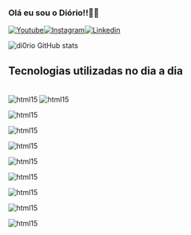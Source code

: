 ### Olá eu sou o Diório!!🤗🤗

[![Youtube](https://img.shields.io/badge/YouTube-FF0000?style=for-the-badge&logo=youtube&logoColor=white)](https://www.youtube.com/channel/UCm5Nnkm-5JYL67tA1g2_w7w)[![Instagram](https://img.shields.io/badge/Instagram-E4405F?style=for-the-badge&logo=instagram&logoColor=white)](https://www.instagram.com/di0riocaua/)[![Linkedin](https://img.shields.io/badge/LinkedIn-0077B5?style=for-the-badge&logo=linkedin&logoColor=white)](https://www.linkedin.com/in/cau%C3%A3-di%C3%B3rio-245013296/)

![di0rio GitHub stats](https://github-readme-stats.vercel.app/api?username=di0rio&show_icons=true&theme=dracula)

<!-- ![Top Langs](https://github-readme-stats.vercel.app/api/top-langs/?username=di0rio&size_weight=0.5&count_weight=0.5) -->

## Tecnologias utilizadas no dia a dia

<div style="display: inline_block"> <br/>
<img align="center" alt="html15" src="https://img.shields.io/badge/HTML5-E34F26?style=for-the-badge&logo=html5&logoColor=white">

<img align="center" alt="html15" src="https://img.shields.io/badge/CSS3-1572B6?style=for-the-badge&logo=css3&logoColor=white">

<img align="center" alt="html15" src="https://img.shields.io/badge/JavaScript-F7DF1E?style=for-the-badge&logo=javascript&logoColor=black
">

<img align="center" alt="html15" src="https://img.shields.io/badge/React-20232A?style=for-the-badge&logo=react&logoColor=61DAFB
">

<img align="center" alt="html15" src="https://img.shields.io/badge/React_Native-20232A?style=for-the-badge&logo=react&logoColor=61DAFB
">

<img align="center" alt="html15" src="https://img.shields.io/badge/Tailwind_CSS-38B2AC?style=for-the-badge&logo=tailwind-css&logoColor=white
">

<img align="center" alt="html15" src="https://img.shields.io/badge/Material--UI-0081CB?style=for-the-badge&logo=material-ui&logoColor=white
">

<img align="center" alt="html15" src="https://img.shields.io/badge/React_Router-CA4245?style=for-the-badge&logo=react-router&logoColor=white
">

<img align="center" alt="html15" src="https://img.shields.io/badge/Microsoft_Azure-0089D6?style=for-the-badge&logo=microsoft-azure&logoColor=white
">

<img align="center" alt="html15" src="https://img.shields.io/badge/Unity-100000?style=for-the-badge&logo=unity&logoColor=white
">

</div>
